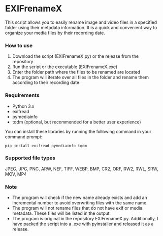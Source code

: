 # EXIFrenameX

This script allows you to easily rename image and video files in a specified folder using their metadata information. It is a quick and convenient way to organize your media files by their recording date.

### How to use
1. Download the script (EXIFrenameX.py) or the release from the repository
2. Run the script or the executable (EXIFrenameX.exe)
3. Enter the folder path where the files to be renamed are located
4. The program will iterate over all files in the folder and rename them according to their recording date

### Requirements
- Python 3.x
- exifread
- pymediainfo
- tqdm (optional, but recommended for a better user experience)

You can install these libraries by running the following command in your command prompt:

    pip install exifread pymediainfo tqdm

### Supported file types
 JPEG, JPG,
 PNG,
 ARW,
 NEF,
 TIFF,
 WEBP,
 BMP,
 CR2,
 ORF,
 RW2,
 RWL,
 SRW,
 MOV,
 MP4

### Note
- The program will check if the new name already exists and add an incremental number to avoid overwriting files with the same name.
- The program will not rename files that do not have exif or media metadata. These files will be listed in the output.
- The program is original in the repository EXIFrenameX.py. Additionally, I have packed the script into a .exe with pyinstaller and released it as a release.
